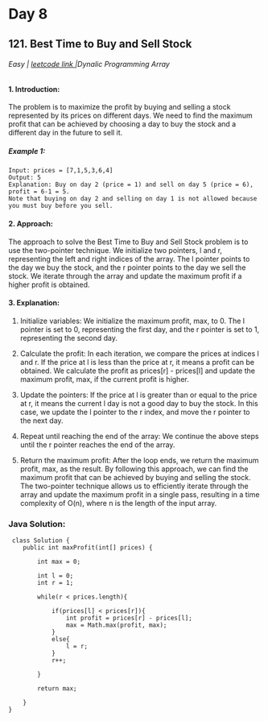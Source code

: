 # Day 8
## 121. Best Time to Buy and Sell Stock





###### Easy  | <a href="https://leetcode.com/problems/best-time-to-buy-and-sell-stock/description/">leetcode link </a> |Dynalic Programming Array  



#### 1. Introduction:

The problem is to maximize the profit by buying and selling a stock represented by its prices on different days. We need to find the maximum profit that can be achieved by choosing a day to buy the stock and a different day in the future to sell it.

##### Example 1:
````
Input: prices = [7,1,5,3,6,4]
Output: 5
Explanation: Buy on day 2 (price = 1) and sell on day 5 (price = 6), profit = 6-1 = 5.
Note that buying on day 2 and selling on day 1 is not allowed because you must buy before you sell.

````

#### 2. Approach:
The approach to solve the Best Time to Buy and Sell Stock problem is to use the two-pointer technique. We initialize two pointers, l and r, representing the left and right indices of the array. The l pointer points to the day we buy the stock, and the r pointer points to the day we sell the stock. We iterate through the array and update the maximum profit if a higher profit is obtained.
#### 3. Explanation:

1. Initialize variables: We initialize the maximum profit, max, to 0. The l pointer is set to 0, representing the first day, and the r pointer is set to 1, representing the second day.

2. Calculate the profit: In each iteration, we compare the prices at indices l and r. If the price at l is less than the price at r, it means a profit can be obtained. We calculate the profit as prices[r] - prices[l] and update the maximum profit, max, if the current profit is higher.

3. Update the pointers: If the price at l is greater than or equal to the price at r, it means the current l day is not a good day to buy the stock. In this case, we update the l pointer to the r index, and move the r pointer to the next day.

4. Repeat until reaching the end of the array: We continue the above steps until the r pointer reaches the end of the array.

5. Return the maximum profit: After the loop ends, we return the maximum profit, max, as the result.
By following this approach, we can find the maximum profit that can be achieved by buying and selling the stock. The two-pointer technique allows us to efficiently iterate through the array and update the maximum profit in a single pass, resulting in a time complexity of O(n), where n is the length of the input array.

### Java Solution:
````
 class Solution {
    public int maxProfit(int[] prices) {

        int max = 0;

        int l = 0;
        int r = 1;

        while(r < prices.length){

            if(prices[l] < prices[r]){
                int profit = prices[r] - prices[l];
                max = Math.max(profit, max);
            }
            else{
                l = r;
            }
            r++;

        } 

        return max;
        
    }
}
````
